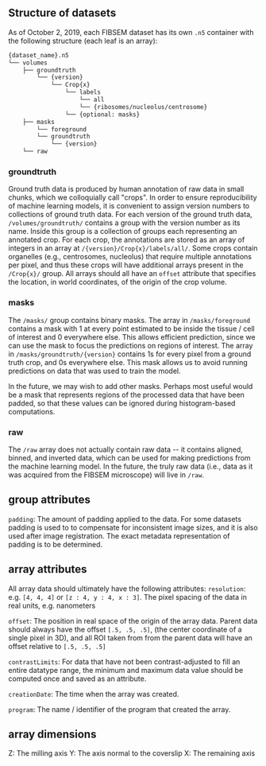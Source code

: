 ## Structure of datasets

As of October 2, 2019, each FIBSEM dataset has its own `.n5` container with the following structure (each leaf is an array):
```bash
{dataset_name}.n5
└── volumes
    ├── groundtruth
        └── {version}
            └── Crop{x}
                └── labels
                    └── all
                    └── {ribosomes/nucleolus/centrosome}
                └── {optional: masks}
    ├── masks
        └── foreground
        └── groundtruth
            └── {version}
    └── raw
```
### groundtruth
Ground truth data is produced by human annotation of raw data in small chunks, which we colloquially call "crops". In order to ensure reproducibility of machine learning models, it is convenient to assign version numbers to collections of ground truth data. For each version of the ground truth data, `/volumes/groundtruth/` contains a group with the version number as its name. Inside this group is a collection of groups each representing an annotated crop. For each crop, the annotations are stored as an array of integers in an array at `/{version}/Crop{x}/labels/all/`. Some crops contain organelles (e.g., centrosomes, nucleolus) that require multiple annotations per pixel, and thus these crops will have additional arrays present in the `/Crop{x}/` group. All arrays should all have an `offset` attribute that specifies the location, in world coordinates, of the origin of the crop volume.   

### masks
The `/masks/` group contains binary masks. The array in `/masks/foreground` contains a mask with 1 at every point estimated to be inside the tissue / cell of interest and 0 everywhere else. This allows efficient prediction, since we can use the mask to focus the predictions on regions of interest. The array in `/masks/groundtruth/{version}` contains 1s for every pixel from a ground truth crop, and 0s everywhere else. This mask allows us to avoid running predictions on data that was used to train the model. 

In the future, we may wish to add other masks. Perhaps most useful would be a mask that represents regions of the processed data that have been padded, so that these values can be ignored during histogram-based computations.


### raw
The `/raw` array does not actually contain raw data -- it contains aligned, binned, and inverted data, which can be used for making predictions from the machine learning model. In the future, the truly raw data (i.e., data as it was acquired from the FIBSEM microscope) will live in `/raw`.

## group attributes

`padding`: The amount of padding applied to the data. For some datasets padding is used to to compensate for inconsistent image sizes, and it is also used after image registration. The exact metadata representation of padding is to be determined.

## array attributes
All array data should ultimately have the following attributes:
`resolution`: e.g. `[4, 4, 4]` or `[z : 4, y : 4, x : 3]`. The pixel spacing of the data in real units, e.g. nanometers  

`offset`: The position in real space of the origin of the array data. Parent data should always have the offset `[.5, .5, .5]`, (the center coordinate of a single pixel in 3D), and all ROI taken from from the parent data will have an offset relative to `[.5, .5, .5]`  

`contrastLimits`: For data that have not been contrast-adjusted to fill an entire datatype range, the minimum and maximum data value should be computed once and saved as an attribute.

`creationDate`: The time when the array was created.

`program`: The name / identifier of the program that created the array.

## array dimensions
Z: The milling axis
Y: The axis normal to the coverslip
X: The remaining axis
